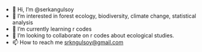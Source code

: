 - 👋 Hi, I’m @serkangulsoy
- 👀 I’m interested in forest ecology, biodiversity, climate change, statistical analysis
- 🌱 I’m currently learning r codes
- 💞️ I’m looking to collaborate on r codes about ecological studies.
- 📫 How to reach me srkngulsoy@gmail.com

<!---
serkangulsoy/serkangulsoy is a ✨ special ✨ repository because its `README.md` (this file) appears on your GitHub profile.
You can click the Preview link to take a look at your changes.
--->
